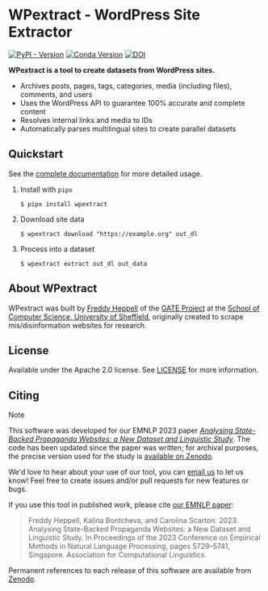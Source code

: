 # WPextract - WordPress Site Extractor

<a href="https://pypi.org/project/wpextract/"><img alt="PyPI - Version" src="https://img.shields.io/pypi/v/wpextract"></a>
<a href="https://anaconda.org/conda-forge/wpextract"><img alt="Conda Version" src="https://img.shields.io/conda/vn/conda-forge/wpextract"></a>
<a href="https://zenodo.org/doi/10.5281/zenodo.12725781"><img src="https://zenodo.org/badge/573084559.svg" alt="DOI"></a>

**WPextract is a tool to create datasets from WordPress sites.**

- Archives posts, pages, tags, categories, media (including files), comments, and users
- Uses the WordPress API to guarantee 100% accurate and complete content
- Resolves internal links and media to IDs
- Automatically parses multilingual sites to create parallel datasets


## Quickstart

See the [complete documentation](https://wpextract.readthedocs.io/) for more detailed usage.

1. Install with `pipx`
    ```shell-session
    $ pipx install wpextract
    ```
2. Download site data
    ```shell-session
    $ wpextract download "https://example.org" out_dl
    ```
3. Process into a dataset
    ```shell-session
    $ wpextract extract out_dl out_data
    ```

## About WPextract

WPextract was built by [Freddy Heppell](https://freddyheppell.com) of the [GATE Project](https://gate.ac.uk) at the [School of Computer Science, University of Sheffield](https://sheffield.ac.uk/cs), originally created to scrape mis/disinformation websites for research.

## License

Available under the Apache 2.0 license. See [LICENSE](LICENSE) for more information.

## Citing

> [!NOTE]
> This software was developed for our EMNLP 2023 paper [_Analysing State-Backed Propaganda Websites: a New Dataset and Linguistic Study_](https://aclanthology.org/2023.emnlp-main.349/). The code has been updated since the paper was written; for archival purposes, the precise version used for the study is [available on Zenodo](https://zenodo.org/records/10008086).

We'd love to hear about your use of our tool, you can [email us](mailto:frheppell1@sheffield.ac.uk) to let us know! Feel free to create issues and/or pull requests for new features or bugs.

If you use this tool in published work, please cite [our EMNLP paper](https://aclanthology.org/2023.emnlp-main.349/):

> Freddy Heppell, Kalina Bontcheva, and Carolina Scarton. 2023. Analysing State-Backed Propaganda Websites: a New Dataset and Linguistic Study. In Proceedings of the 2023 Conference on Empirical Methods in Natural Language Processing, pages 5729–5741, Singapore. Association for Computational Linguistics.

Permanent references to each release of this software are available from [Zenodo](https://zenodo.org/doi/10.5281/zenodo.12725781).
